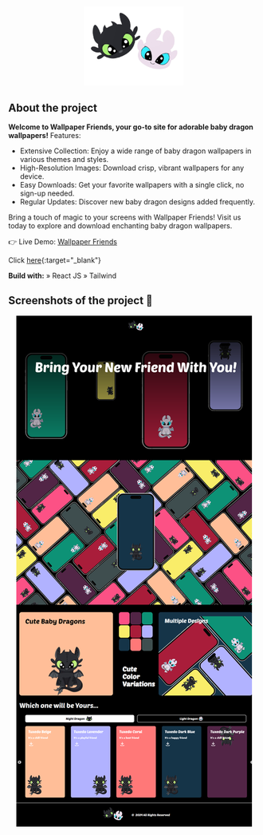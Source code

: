 <p align="center">
  <img src=".//src/assets/logo.png" alt="Logo" width="200"/>
</p>

## About the project
**Welcome to Wallpaper Friends, your go-to site for adorable baby dragon wallpapers!**
Features:
- Extensive Collection: Enjoy a wide range of baby dragon wallpapers in various themes and styles.
- High-Resolution Images: Download crisp, vibrant wallpapers for any device.
- Easy Downloads: Get your favorite wallpapers with a single click, no sign-up needed.
- Regular Updates: Discover new baby dragon designs added frequently.

Bring a touch of magic to your screens with Wallpaper Friends! Visit us today to explore and download enchanting baby dragon wallpapers.

👉 Live Demo: <a href="https://wallpaper-friends.vercel.app/" target="_blank">Wallpaper Friends</a>


Click [here](https://www.geeksforgeeks.org/){:target="_blank"}

**Build with:**
» React JS
» Tailwind

## Screenshots of the project 📸

<p align="center">
  <img src="./Homepage.png" alt="Full Website"/>
</p>
